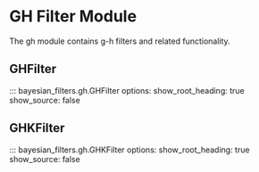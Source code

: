 # GH Filter Module

The gh module contains g-h filters and related functionality.

## GHFilter

::: bayesian_filters.gh.GHFilter
    options:
      show_root_heading: true
      show_source: false

## GHKFilter

::: bayesian_filters.gh.GHKFilter
    options:
      show_root_heading: true
      show_source: false
